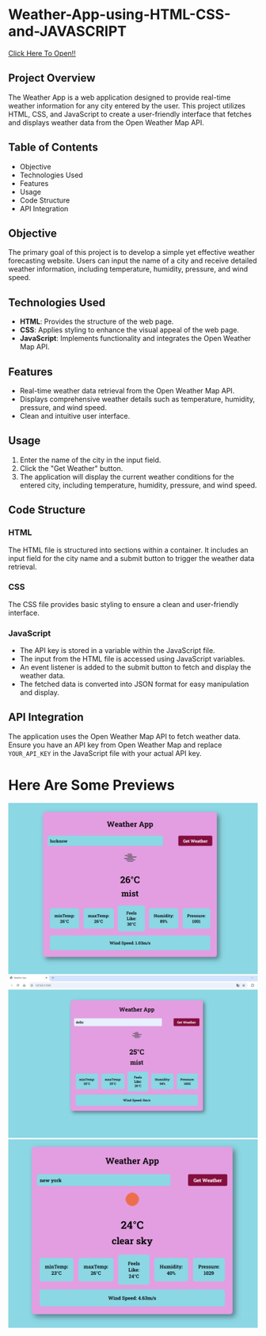 # Weather-App-using-HTML-CSS-and-JAVASCRIPT
[Click Here To Open!!](https://ananya-srivastava18.github.io/Weather-App-using-HTML-CSS-and-JAVASCRIPT/)
## Project Overview
The Weather App is a web application designed to provide real-time weather information for any city entered by the user. This project utilizes HTML, CSS, and JavaScript to create a user-friendly interface that fetches and displays weather data from the Open Weather Map API.

## Table of Contents
- Objective
- Technologies Used
- Features
- Usage
- Code Structure
- API Integration

## Objective
The primary goal of this project is to develop a simple yet effective weather forecasting website. Users can input the name of a city and receive detailed weather information, including temperature, humidity, pressure, and wind speed.

## Technologies Used
- **HTML**: Provides the structure of the web page.
- **CSS**: Applies styling to enhance the visual appeal of the web page.
- **JavaScript**: Implements functionality and integrates the Open Weather Map API.

## Features
- Real-time weather data retrieval from the Open Weather Map API.
- Displays comprehensive weather details such as temperature, humidity, pressure, and wind speed.
- Clean and intuitive user interface.

## Usage
1. Enter the name of the city in the input field.
2. Click the "Get Weather" button.
3. The application will display the current weather conditions for the entered city, including temperature, humidity, pressure, and wind speed.

## Code Structure
### HTML
The HTML file is structured into sections within a container. It includes an input field for the city name and a submit button to trigger the weather data retrieval.

### CSS
The CSS file provides basic styling to ensure a clean and user-friendly interface.

### JavaScript
- The API key is stored in a variable within the JavaScript file.
- The input from the HTML file is accessed using JavaScript variables.
- An event listener is added to the submit button to fetch and display the weather data.
- The fetched data is converted into JSON format for easy manipulation and display.

## API Integration
The application uses the Open Weather Map API to fetch weather data. Ensure you have an API key from Open Weather Map and replace `YOUR_API_KEY` in the JavaScript file with your actual API key.

# Here Are Some Previews
![](Preview/preview1.png)
![](Preview/preview2.png)
![](Preview/preview3.png)

